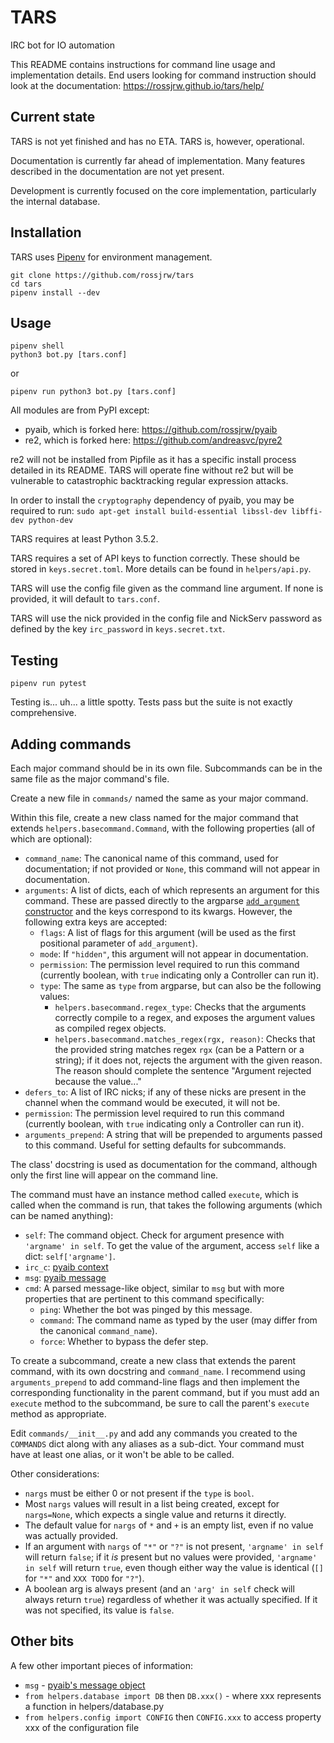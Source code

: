 # TARS
IRC bot for IO automation

This README contains instructions for command line usage and implementation
details. End users looking for command instruction should look at the
documentation: https://rossjrw.github.io/tars/help/

## Current state

TARS is not yet finished and has no ETA. TARS is, however, operational.

Documentation is currently far ahead of implementation. Many features described
in the documentation are not yet present.

Development is currently focused on the core implementation, particularly the
internal database.

## Installation

TARS uses [Pipenv](https://github.com/pypa/pipenv) for environment management.

```shell
git clone https://github.com/rossjrw/tars
cd tars
pipenv install --dev
```

## Usage

```shell
pipenv shell
python3 bot.py [tars.conf]
```
or
```shell
pipenv run python3 bot.py [tars.conf]
```

All modules are from PyPI except:
- pyaib, which is forked here: https://github.com/rossjrw/pyaib
- re2, which is forked here: https://github.com/andreasvc/pyre2

re2 will not be installed from Pipfile as it has a specific install
process detailed in its README. TARS will operate fine without re2 but will be
vulnerable to catastrophic backtracking regular expression attacks.

In order to install the `cryptography` dependency of pyaib, you may be
required to run:
`sudo apt-get install build-essential libssl-dev libffi-dev python-dev`

TARS requires at least Python 3.5.2.

TARS requires a set of API keys to function correctly. These should be stored
in `keys.secret.toml`. More details can be found in `helpers/api.py`.

TARS will use the config file given as the command line argument. If none is
provided, it will default to `tars.conf`.

TARS will use the nick provided in the config file and NickServ password as
defined by the key `irc_password` in `keys.secret.txt`.

## Testing

```shell
pipenv run pytest
```
Testing is... uh... a little spotty. Tests pass but the suite is not exactly
comprehensive.

## Adding commands

Each major command should be in its own file. Subcommands can be in the same
file as the major command's file.

Create a new file in `commands/` named the same as your major command.

Within this file, create a new class named for the major command that extends
`helpers.basecommand.Command`, with the following properties (all of which are
optional):

* `command_name`: The canonical name of this command, used for documentation;
  if not provided or `None`, this command will not appear in documentation.
* `arguments`: A list of dicts, each of which represents an argument for this
  command. These are passed directly to the argparse [`add_argument`
  constructor](https://docs.python.org/3/library/argparse.html#the-add-argument-method)
  and the keys correspond to its kwargs. However, the following extra keys are
  accepted:
  * `flags`: A list of flags for this argument (will be used as the first
    positional parameter of `add_argument`).
  * `mode`: If `"hidden"`, this argument will not appear in documentation.
  * `permission`: The permission level required to run this command (currently
     boolean, with `true` indicating only a Controller can run it).
  * `type`: The same as `type` from argparse, but can also be the following
    values:
    * `helpers.basecommand.regex_type`: Checks that the arguments correctly
      compile to a regex, and exposes the argument values as compiled regex
      objects.
    * `helpers.basecommand.matches_regex(rgx, reason)`: Checks that the
      provided string matches regex `rgx` (can be a Pattern or a string); if it
      does not, rejects the argument with the given reason. The reason should
      complete the sentence "Argument rejected because the value..."
* `defers_to`: A list of IRC nicks; if any of these nicks are present in the
  channel when the command would be executed, it will not be.
* `permission`: The permission level required to run this command (currently
  boolean, with `true` indicating only a Controller can run it).
* `arguments_prepend`: A string that will be prepended to arguments passed to
  this command. Useful for setting defaults for subcommands.

The class' docstring is used as documentation for the command, although only
the first line will appear on the command line.

The command must have an instance method called `execute`, which is called when
the command is run, that takes the
following arguments (which can be named anything):

* `self`: The command object. Check for argument presence with `'argname' in
  self`. To get the value of the argument, access `self` like a dict:
  `self['argname']`.
* `irc_c`: [pyaib
  context](https://github.com/facebook/pyaib/wiki/Plugin-Writing#context-object)
* `msg`: [pyaib
  message](https://github.com/facebook/pyaib/wiki/Plugin-Writing#message-object)
* `cmd`: A parsed message-like object, similar to `msg` but with more
  properties that are pertinent to this command specifically:
  * `ping`: Whether the bot was pinged by this message.
  * `command`: The command name as typed by the user (may differ from the
    canonical `command_name`).
  * `force`: Whether to bypass the defer step.

To create a subcommand, create a new class that extends the parent command,
with its own docstring and `command_name`. I recommend using
`arguments_prepend` to add command-line flags and then implement the
corresponding functionality in the parent command, but if you must add
an `execute` method to the subcommand, be sure to call the parent's `execute`
method as appropriate.

Edit `commands/__init__.py` and add any commands you created to the `COMMANDS`
dict along with any aliases as a sub-dict. Your command must have at least one
alias, or it won't be able to be called.

Other considerations:

* `nargs` must be either 0 or not present if the `type` is `bool`.
* Most `nargs` values will result in a list being created, except for
  `nargs=None`, which expects a single value and returns it directly.
* The default value for `nargs` of `*` and `+` is an empty list, even if no
  value was actually provided.
* If an argument with `nargs` of `"*"` or `"?"` is not present, `'argname' in
  self` will return `false`; if it _is_ present but no values were provided,
  `'argname' in self` will return `true`, even though either way the value is
  identical (`[]` for `"*"` and `XXX TODO` for `"?"`).
* A boolean arg is always present (and an `'arg' in self` check will always
  return `true`) regardless of whether it was actually specified. If it was not
  specified, its value is `false`.

## Other bits

A few other important pieces of information:

* `msg` - [pyaib's message object](https://github.com/facebook/pyaib/wiki/Plugin-Writing#message-object)
* `from helpers.database import DB` then `DB.xxx()` - where xxx represents a
  function in helpers/database.py
* `from helpers.config import CONFIG` then `CONFIG.xxx` to access property xxx
  of the configuration file
